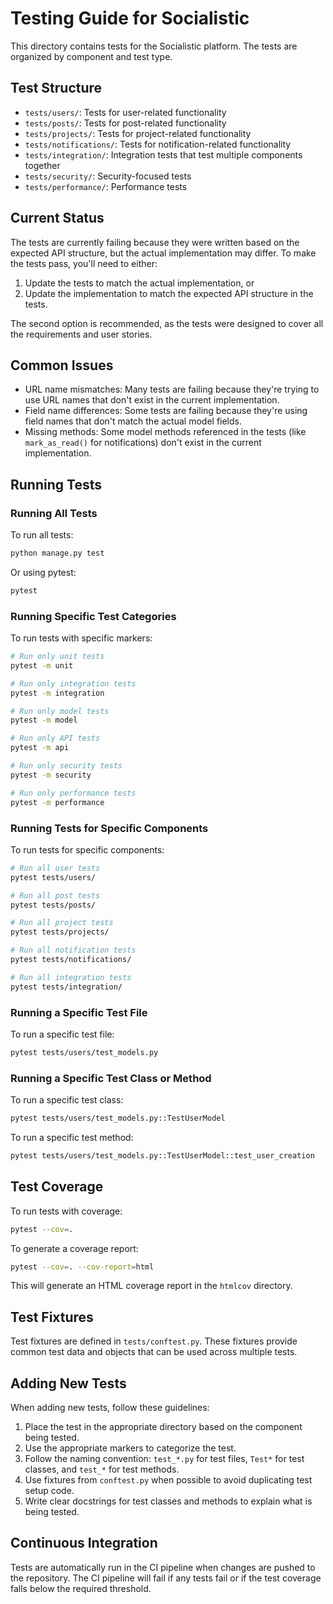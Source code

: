 # Testing Guide for Socialistic

This directory contains tests for the Socialistic platform. The tests are organized by component and test type.

## Test Structure

- `tests/users/`: Tests for user-related functionality
- `tests/posts/`: Tests for post-related functionality
- `tests/projects/`: Tests for project-related functionality
- `tests/notifications/`: Tests for notification-related functionality
- `tests/integration/`: Integration tests that test multiple components together
- `tests/security/`: Security-focused tests
- `tests/performance/`: Performance tests

## Current Status

The tests are currently failing because they were written based on the expected API structure, but the actual implementation may differ. To make the tests pass, you'll need to either:

1. Update the tests to match the actual implementation, or
2. Update the implementation to match the expected API structure in the tests.

The second option is recommended, as the tests were designed to cover all the requirements and user stories.

## Common Issues

- URL name mismatches: Many tests are failing because they're trying to use URL names that don't exist in the current implementation.
- Field name differences: Some tests are failing because they're using field names that don't match the actual model fields.
- Missing methods: Some model methods referenced in the tests (like `mark_as_read()` for notifications) don't exist in the current implementation.

## Running Tests

### Running All Tests

To run all tests:

```bash
python manage.py test
```

Or using pytest:

```bash
pytest
```

### Running Specific Test Categories

To run tests with specific markers:

```bash
# Run only unit tests
pytest -m unit

# Run only integration tests
pytest -m integration

# Run only model tests
pytest -m model

# Run only API tests
pytest -m api

# Run only security tests
pytest -m security

# Run only performance tests
pytest -m performance
```

### Running Tests for Specific Components

To run tests for specific components:

```bash
# Run all user tests
pytest tests/users/

# Run all post tests
pytest tests/posts/

# Run all project tests
pytest tests/projects/

# Run all notification tests
pytest tests/notifications/

# Run all integration tests
pytest tests/integration/
```

### Running a Specific Test File

To run a specific test file:

```bash
pytest tests/users/test_models.py
```

### Running a Specific Test Class or Method

To run a specific test class:

```bash
pytest tests/users/test_models.py::TestUserModel
```

To run a specific test method:

```bash
pytest tests/users/test_models.py::TestUserModel::test_user_creation
```

## Test Coverage

To run tests with coverage:

```bash
pytest --cov=.
```

To generate a coverage report:

```bash
pytest --cov=. --cov-report=html
```

This will generate an HTML coverage report in the `htmlcov` directory.

## Test Fixtures

Test fixtures are defined in `tests/conftest.py`. These fixtures provide common test data and objects that can be used across multiple tests.

## Adding New Tests

When adding new tests, follow these guidelines:

1. Place the test in the appropriate directory based on the component being tested.
2. Use the appropriate markers to categorize the test.
3. Follow the naming convention: `test_*.py` for test files, `Test*` for test classes, and `test_*` for test methods.
4. Use fixtures from `conftest.py` when possible to avoid duplicating test setup code.
5. Write clear docstrings for test classes and methods to explain what is being tested.

## Continuous Integration

Tests are automatically run in the CI pipeline when changes are pushed to the repository. The CI pipeline will fail if any tests fail or if the test coverage falls below the required threshold. 